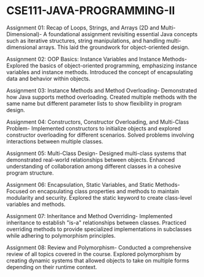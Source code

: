 # CSE111-JAVA-PROGRAMMING-II
Assignment 01: Recap of Loops, Strings, and Arrays (2D and Multi-Dimensional)-
A foundational assignment revisiting essential Java concepts such as iterative structures, string manipulations, and handling multi-dimensional arrays. This laid the groundwork for object-oriented design.

Assignment 02: OOP Basics: Instance Variables and Instance Methods-
Explored the basics of object-oriented programming, emphasizing instance variables and instance methods. Introduced the concept of encapsulating data and behavior within objects.

Assignment 03: Instance Methods and Method Overloading-
Demonstrated how Java supports method overloading. Created multiple methods with the same name but different parameter lists to show flexibility in program design.

Assignment 04: Constructors, Constructor Overloading, and Multi-Class Problem-
Implemented constructors to initialize objects and explored constructor overloading for different scenarios. Solved problems involving interactions between multiple classes.

Assignment 05: Multi-Class Design-
Designed multi-class systems that demonstrated real-world relationships between objects. Enhanced understanding of collaboration among different classes in a cohesive program structure.

Assignment 06: Encapsulation, Static Variables, and Static Methods-
Focused on encapsulating class properties and methods to maintain modularity and security. Explored the static keyword to create class-level variables and methods.

Assignment 07: Inheritance and Method Overriding-
Implemented inheritance to establish "is-a" relationships between classes. Practiced overriding methods to provide specialized implementations in subclasses while adhering to polymorphism principles.

Assignment 08: Review and Polymorphism-
Conducted a comprehensive review of all topics covered in the course. Explored polymorphism by creating dynamic systems that allowed objects to take on multiple forms depending on their runtime context.
